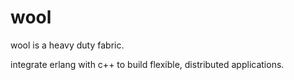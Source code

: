 # wool

wool is a heavy duty fabric.

integrate erlang with c++ to build flexible, distributed applications.
